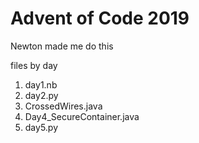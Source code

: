 # Advent of Code 2019
Newton made me do this

files by day
1. day1.nb
2. day2.py
3. CrossedWires.java
4. Day4_SecureContainer.java
5. day5.py
